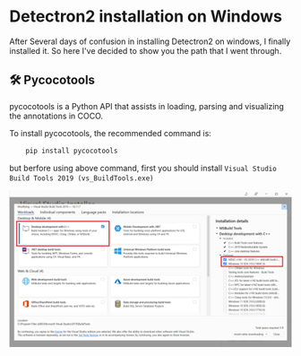 
# Detectron2 installation on Windows

After Several days of confusion in installing Detectron2 on windows, I finally installed it. So here I've decided to show you the path that I went through.




## 🛠 Pycocotools
pycocotools is a Python API that assists in loading, parsing and visualizing the annotations in COCO.

To install pycocotools, the recommended command is:
```bash
    pip install pycocotools
```
but berfore using above command, first you should install 
`Visual Studio Build Tools 2019 (vs_BuildTools.exe)`

![Follow the instruction](/pRpx0.png)
